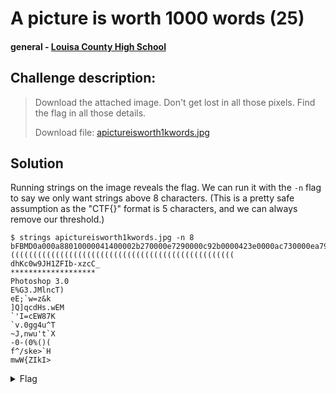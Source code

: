 # A picture is worth 1000 words (25)
#### general - [Louisa County High School](../main.md)

## Challenge description:
> Download the attached image. Don't get lost in all those pixels. Find the flag in all those details.
> 
> Download file: [apictureisworth1kwords.jpg](../assets/apictureisworth1kwords.jpg)

## Solution 
Running strings on the image reveals the flag. We can run it with the `-n` flag to say we only want strings above 8 characters. (This is a pretty safe assumption as the "CTF{}" format is 5 characters, and we can always remove our threshold.)

```
$ strings apictureisworth1kwords.jpg -n 8
bFBMD0a000a88010000041400002b270000e7290000c92b0000423e0000ac730000ea790000997c0000c77e00000df70000
((((((((((((((((((((((((((((((((((((((((((((((((((    
dhKc0w9JH1ZFIb-xzcC_
*******************
Photoshop 3.0
E%G3.JMlncT)
eE;`w=z&k
]Q]qcdHs.wEM
`'I=cEW87K
`v.0gg4u^T
~J,nwu't`X
-0-(0%()(
f^/ske>`H
mwW{ZIkI> 
```

<details> 
    <summary>Flag</summary>
CTF{LouisLeads2022}
</details>